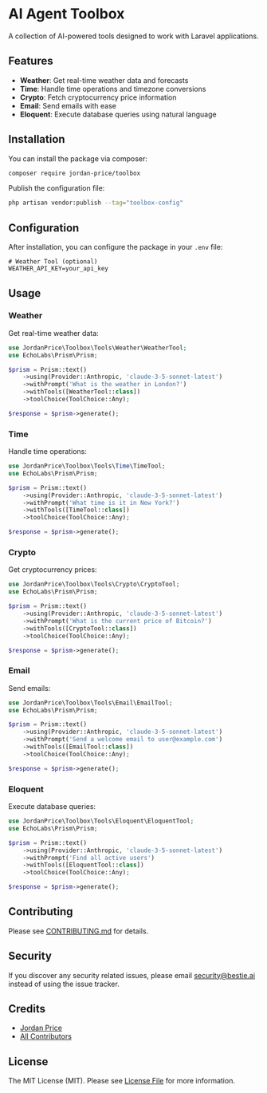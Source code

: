 # AI Agent Toolbox

A collection of AI-powered tools designed to work with Laravel applications.

## Features

- **Weather**: Get real-time weather data and forecasts
- **Time**: Handle time operations and timezone conversions
- **Crypto**: Fetch cryptocurrency price information
- **Email**: Send emails with ease
- **Eloquent**: Execute database queries using natural language

## Installation

You can install the package via composer:

```bash
composer require jordan-price/toolbox
```

Publish the configuration file:

```bash
php artisan vendor:publish --tag="toolbox-config"
```

## Configuration

After installation, you can configure the package in your `.env` file:

```env
# Weather Tool (optional)
WEATHER_API_KEY=your_api_key
```

## Usage

### Weather

Get real-time weather data:

```php
use JordanPrice\Toolbox\Tools\Weather\WeatherTool;
use EchoLabs\Prism\Prism;

$prism = Prism::text()
    ->using(Provider::Anthropic, 'claude-3-5-sonnet-latest')
    ->withPrompt('What is the weather in London?')
    ->withTools([WeatherTool::class])
    ->toolChoice(ToolChoice::Any);

$response = $prism->generate();
```

### Time

Handle time operations:

```php
use JordanPrice\Toolbox\Tools\Time\TimeTool;
use EchoLabs\Prism\Prism;

$prism = Prism::text()
    ->using(Provider::Anthropic, 'claude-3-5-sonnet-latest')
    ->withPrompt('What time is it in New York?')
    ->withTools([TimeTool::class])
    ->toolChoice(ToolChoice::Any);

$response = $prism->generate();
```

### Crypto

Get cryptocurrency prices:

```php
use JordanPrice\Toolbox\Tools\Crypto\CryptoTool;
use EchoLabs\Prism\Prism;

$prism = Prism::text()
    ->using(Provider::Anthropic, 'claude-3-5-sonnet-latest')
    ->withPrompt('What is the current price of Bitcoin?')
    ->withTools([CryptoTool::class])
    ->toolChoice(ToolChoice::Any);

$response = $prism->generate();
```

### Email

Send emails:

```php
use JordanPrice\Toolbox\Tools\Email\EmailTool;
use EchoLabs\Prism\Prism;

$prism = Prism::text()
    ->using(Provider::Anthropic, 'claude-3-5-sonnet-latest')
    ->withPrompt('Send a welcome email to user@example.com')
    ->withTools([EmailTool::class])
    ->toolChoice(ToolChoice::Any);

$response = $prism->generate();
```

### Eloquent

Execute database queries:

```php
use JordanPrice\Toolbox\Tools\Eloquent\EloquentTool;
use EchoLabs\Prism\Prism;

$prism = Prism::text()
    ->using(Provider::Anthropic, 'claude-3-5-sonnet-latest')
    ->withPrompt('Find all active users')
    ->withTools([EloquentTool::class])
    ->toolChoice(ToolChoice::Any);

$response = $prism->generate();
```

## Contributing

Please see [CONTRIBUTING.md](CONTRIBUTING.md) for details.

## Security

If you discover any security related issues, please email security@bestie.ai instead of using the issue tracker.

## Credits

- [Jordan Price](https://github.com/jordanprice)
- [All Contributors](../../contributors)

## License

The MIT License (MIT). Please see [License File](LICENSE.md) for more information.
